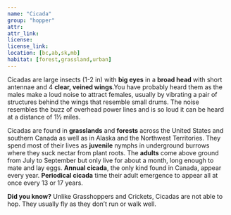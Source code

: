 ```yaml
---
name: "Cicada"
group: "hopper"
attr: 
attr_link: 
license: 
license_link: 
location: [bc,ab,sk,mb]
habitat: [forest,grassland,urban]
---
```

Cicadas are large insects (1-2 in) with **big eyes** in a **broad head** with short antennae and 4 **clear, veined wings**.You have probably heard them as the males make a loud noise to attract females, usually by vibrating a pair of structures behind the wings that resemble small drums. The noise resembles the buzz of overhead power lines and is so loud it can be heard at a distance of 1½ miles.

Cicadas are found in **grasslands** and **forests** across the United States and southern Canada as well as in Alaska and the Northwest Territories. They spend most of their lives as **juvenile** nymphs in underground burrows where they suck nectar from plant roots. The **adults** come above ground from July to September but only live for about a month, long enough to mate and lay eggs. **Annual cicada**, the only kind found in Canada, appear every year. **Periodical cicada** time their adult emergence to appear all at once every 13 or 17 years. 

**Did you know?** Unlike Grasshoppers and Crickets, Cicadas are not able to hop. They usually fly as they don’t run or walk well.
